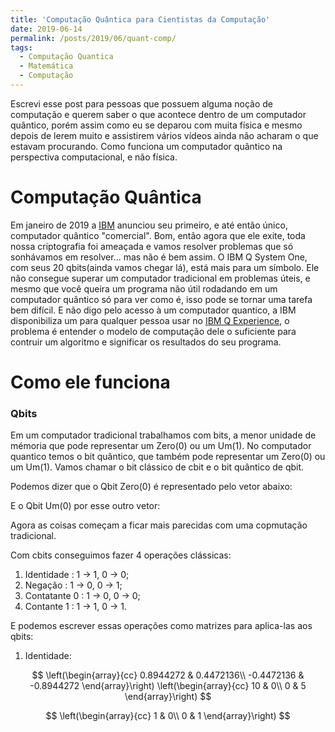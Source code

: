 ```yaml
---
title: 'Computação Quântica para Cientistas da Computação'
date: 2019-06-14
permalink: /posts/2019/06/quant-comp/
tags:
  - Computação Quantica
  - Matemática
  - Computação
---
```


Escrevi esse post para pessoas que possuem alguma noção de computação e querem saber o que acontece dentro de um computador quântico, porém assim como eu se deparou com muita física e mesmo depois de lerem muito e assistirem vários vídeos ainda não acharam o que estavam procurando. Como funciona um computador quântico na perspectiva computacional, e não física.

# Computação Quântica

Em janeiro de 2019 a [IBM](https://www.ibm.com)  anunciou seu primeiro, e até então único, computador quântico "comercial". Bom, então agora que ele exite, toda nossa criptografia foi ameaçada e vamos resolver problemas que só sonhávamos em resolver... mas não é bem assim. O IBM Q System One, com seus 20 qbits(ainda vamos chegar lá), está mais para um símbolo. Ele não consegue superar um computador tradicional em problemas úteis, e mesmo que você queira um programa não útil rodadando em um computador quântico só para ver como é, isso pode se tornar uma tarefa bem difícil. E não digo pelo acesso à um computador quantico, a IBM disponibiliza um para qualquer pessoa usar no [IBM Q Experience](https://www.research.ibm.com/ibm-q/), o problema é entender o modelo de computação dele o suficiente para contruir um algoritmo e significar os resultados do seu programa.

# Como ele funciona

### Qbits 

Em um computador tradicional trabalhamos com bits, a menor unidade de mémoria que pode representar um Zero(0) ou um Um(1). No computador quantico temos o bit quântico, que também pode representar um Zero(0) ou um Um(1). Vamos chamar o bit clássico de cbit e o bit quântico de qbit.

Podemos dizer que o Qbit Zero(0) é representado pelo vetor abaixo:

<!-- $$
\left(\begin{array}{c} 
1\\
0
\end{array}\right)
$$  -->

E o Qbit Um(0) por esse outro vetor: 

<!-- $$
\left(\begin{array}{c} 
0\\
1
\end{array}\right)
$$  -->

Agora as coisas começam a ficar mais parecidas com uma copmutação tradicional.

Com cbits conseguimos fazer 4 operações clássicas:
1. Identidade : 1 -> 1, 0 -> 0;
2. Negação : 1 -> 0, 0 -> 1;
3. Contatante 0 : 1 -> 0, 0 -> 0;
4. Contante 1 : 1 -> 1, 0 -> 1.

E podemos escrever essas operações como matrizes para aplica-las aos qbits:

1. Identidade:

$$
\left(\begin{array}{cc} 
0.8944272 & 0.4472136\\
-0.4472136 & -0.8944272
\end{array}\right)
\left(\begin{array}{cc} 
10 & 0\\ 
0 & 5
\end{array}\right)
$$ 

$$
\left(\begin{array}{cc} 
1 & 0\\
0 & 1
\end{array}\right)
$$ 